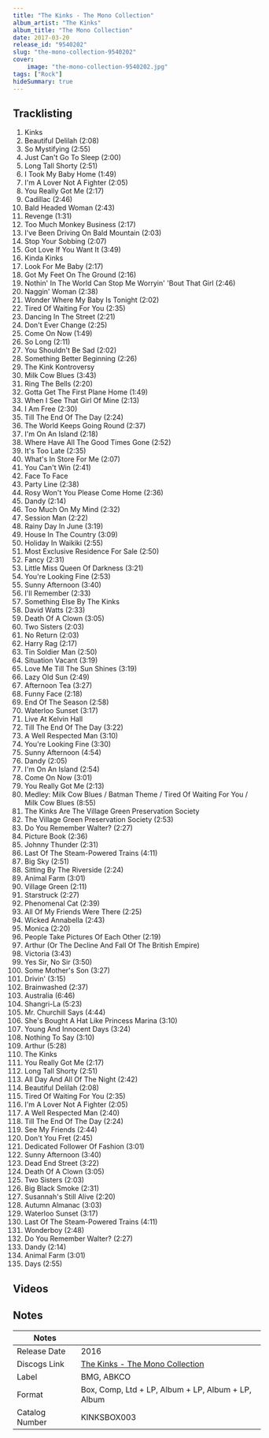 ```yaml
---
title: "The Kinks - The Mono Collection"
album_artist: "The Kinks"
album_title: "The Mono Collection"
date: 2017-03-20
release_id: "9540202"
slug: "the-mono-collection-9540202"
cover:
    image: "the-mono-collection-9540202.jpg"
tags: ["Rock"]
hideSummary: true
---
```


## Tracklisting
1. Kinks
2. Beautiful Delilah (2:08)
3. So Mystifying (2:55)
4. Just Can't Go To Sleep (2:00)
5. Long Tall Shorty (2:51)
6. I Took My Baby Home (1:49)
7. I'm A Lover Not A Fighter (2:05)
8. You Really Got Me (2:17)
9. Cadillac (2:46)
10. Bald Headed Woman (2:43)
11. Revenge (1:31)
12. Too Much Monkey Business (2:17)
13. I've Been Driving On Bald Mountain (2:03)
14. Stop Your Sobbing (2:07)
15. Got Love If You Want It (3:49)
16. Kinda Kinks
17. Look For Me Baby (2:17)
18. Got My Feet On The Ground (2:16)
19. Nothin' In The World Can Stop Me Worryin' 'Bout That Girl (2:46)
20. Naggin' Woman (2:38)
21. Wonder Where My Baby Is Tonight (2:02)
22. Tired Of Waiting For You (2:35)
23. Dancing In The Street (2:21)
24. Don't Ever Change (2:25)
25. Come On Now (1:49)
26. So Long (2:11)
27. You Shouldn't Be Sad (2:02)
28. Something Better Beginning (2:26)
29. The Kink Kontroversy
30. Milk Cow Blues (3:43)
31. Ring The Bells (2:20)
32. Gotta Get The First Plane Home (1:49)
33. When I See That Girl Of Mine (2:13)
34. I Am Free (2:30)
35. Till The End Of The Day (2:24)
36. The World Keeps Going Round (2:37)
37. I'm On An Island (2:18)
38. Where Have All The Good Times Gone (2:52)
39. It's Too Late (2:35)
40. What's In Store For Me (2:07)
41. You Can't Win (2:41)
42. Face To Face
43. Party Line (2:38)
44. Rosy Won't You Please Come Home (2:36)
45. Dandy (2:14)
46. Too Much On My Mind (2:32)
47. Session Man (2:22)
48. Rainy Day In June (3:19)
49. House In The Country (3:09)
50. Holiday In Waikiki (2:55)
51. Most Exclusive Residence For Sale (2:50)
52. Fancy (2:31)
53. Little Miss Queen Of Darkness (3:21)
54. You're Looking Fine (2:53)
55. Sunny Afternoon (3:40)
56. I'll Remember (2:33)
57. Something Else By The Kinks
58. David Watts (2:33)
59. Death Of A Clown (3:05)
60. Two Sisters (2:03)
61. No Return (2:03)
62. Harry Rag (2:17)
63. Tin Soldier Man (2:50)
64. Situation Vacant (3:19)
65. Love Me Till The Sun Shines (3:19)
66. Lazy Old Sun (2:49)
67. Afternoon Tea (3:27)
68. Funny Face (2:18)
69. End Of The Season (2:58)
70. Waterloo Sunset (3:17)
71. Live At Kelvin Hall
72. Till The End Of The Day (3:22)
73. A Well Respected Man (3:10)
74. You're Looking Fine (3:30)
75. Sunny Afternoon (4:54)
76. Dandy (2:05)
77. I'm On An Island (2:54)
78. Come On Now (3:01)
79. You Really Got Me (2:13)
80. Medley: Milk Cow Blues / Batman Theme / Tired Of Waiting For You / Milk Cow Blues (8:55)
81. The Kinks Are The Village Green Preservation Society
82. The Village Green Preservation Society (2:53)
83. Do You Remember Walter? (2:27)
84. Picture Book (2:36)
85. Johnny Thunder (2:31)
86. Last Of The Steam-Powered Trains (4:11)
87. Big Sky (2:51)
88. Sitting By The Riverside (2:24)
89. Animal Farm (3:01)
90. Village Green (2:11)
91. Starstruck (2:27)
92. Phenomenal Cat (2:39)
93. All Of My Friends Were There (2:25)
94. Wicked Annabella (2:43)
95. Monica (2:20)
96. People Take Pictures Of Each Other (2:19)
97. Arthur (Or The Decline And Fall Of The British Empire)
98. Victoria (3:43)
99. Yes Sir, No Sir (3:50)
100. Some Mother's Son (3:27)
101. Drivin' (3:15)
102. Brainwashed (2:37)
103. Australia (6:46)
104. Shangri-La (5:23)
105. Mr. Churchill Says (4:44)
106. She's Bought A Hat Like Princess Marina (3:10)
107. Young And Innocent Days (3:24)
108. Nothing To Say (3:10)
109. Arthur (5:28)
110. The Kinks
111. You Really Got Me (2:17)
112. Long Tall Shorty (2:51)
113. All Day And All Of The Night (2:42)
114. Beautiful Delilah (2:08)
115. Tired Of Waiting For You (2:35)
116. I'm A Lover Not A Fighter (2:05)
117. A Well Respected Man (2:40)
118. Till The End Of The Day (2:24)
119. See My Friends (2:44)
120. Don't You Fret (2:45)
121. Dedicated Follower Of Fashion (3:01)
122. Sunny Afternoon (3:40)
123. Dead End Street (3:22)
124. Death Of A Clown (3:05)
125. Two Sisters (2:03)
126. Big Black Smoke (2:31)
127. Susannah's Still Alive (2:20)
128. Autumn Almanac (3:03)
129. Waterloo Sunset (3:17)
130. Last Of The Steam-Powered Trains (4:11)
131. Wonderboy (2:48)
132. Do You Remember Walter? (2:27)
133. Dandy (2:14)
134. Animal Farm (3:01)
135. Days (2:55)

## Videos


## Notes

| Notes          |             |
| ---------------| ----------- |
| Release Date   | 2016 |
| Discogs Link   | [The Kinks - The Mono Collection](https://www.discogs.com/release/9540202) |
| Label          | BMG, ABKCO |
| Format         | Box, Comp, Ltd + LP, Album + LP, Album + LP, Album |
| Catalog Number | KINKSBOX003 |

